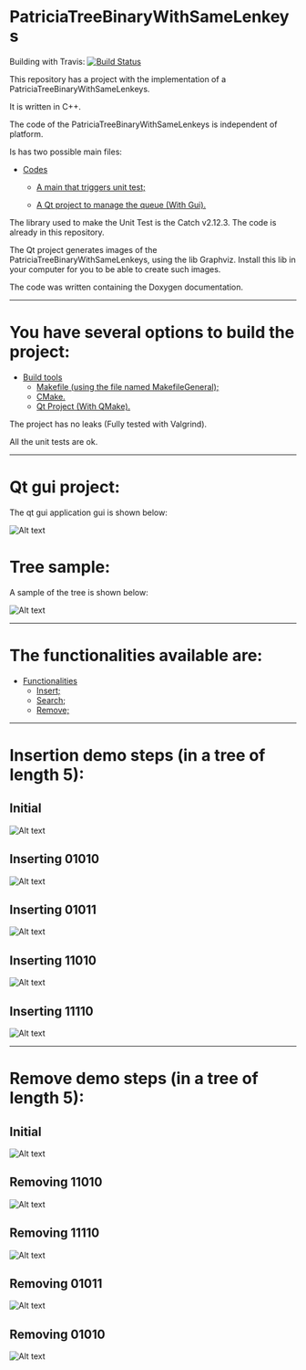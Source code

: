 PatriciaTreeBinaryWithSameLenkeys
====================
Building with Travis: [![Build Status](https://www.travis-ci.com/danielScLima/PatriciaTreeBinarySameLenKeys.svg?branch=master)](https://www.travis-ci.com/danielScLima/PatriciaTreeBinarySameLenKeys)

This repository has a project with the implementation of a PatriciaTreeBinaryWithSameLenkeys.

It is written in C++.

The code of the PatriciaTreeBinaryWithSameLenkeys is independent of platform.

Is has two possible main files:

* [Codes](#markdown-header)
	* [A main that triggers unit test;](#markdown-header-emphasis)

	* [A Qt project to manage the queue (With Gui).](#markdown-header-strikethrough)
	
The library used to make the Unit Test is the Catch v2.12.3. The code is already in this repository.

The Qt project generates images of the PatriciaTreeBinaryWithSameLenkeys, using the lib Graphviz.
Install this lib in your computer for you to be able to create such images.

The code was written containing the Doxygen documentation.

- - -

You have several options to build the project: 
====================

* [Build tools](#markdown-header)
	* [Makefile (using the file named MakefileGeneral);](#markdown-header-emphasis)
	* [CMake.](#markdown-header-emphasis)
	* [Qt Project (With QMake).](#markdown-header-emphasis)

The project has no leaks (Fully tested with Valgrind).

All the unit tests are ok.

- - -


Qt gui project: 
====================
The qt gui application gui is shown below:

![Alt text](images/guisample.png)

Tree sample: 
====================
A sample of the tree is shown below:

![Alt text](images/sample.png)

- - -


The functionalities available are: 
====================

* [Functionalities](#markdown-header)
	* [Insert;](#markdown-header-emphasis)
	* [Search;](#markdown-header-emphasis)	
	* [Remove;](#markdown-header-emphasis)
	
- - -

Insertion demo steps (in a tree of length 5): 
====================

## Initial

![Alt text](images/inserting/0.png)

## Inserting 01010

![Alt text](images/inserting/1.png)

## Inserting 01011

![Alt text](images/inserting/2.png)

## Inserting 11010

![Alt text](images/inserting/3.png)

## Inserting 11110

![Alt text](images/inserting/4.png)

- - -

Remove demo steps (in a tree of length 5): 
====================

## Initial 

![Alt text](images/removing/0.png)

## Removing 11010

![Alt text](images/removing/1.png)

## Removing 11110

![Alt text](images/removing/2.png)

## Removing 01011

![Alt text](images/removing/3.png)

## Removing 01010

![Alt text](images/removing/4.png)


